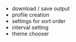 
* download / save output
* profile creation
* settings for sort order
* interval setting
* theme chooser

